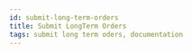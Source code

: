 ```yaml
---
id: submit-long-term-orders
title: Submit LongTerm Orders
tags: submit long term oders, documentation
---
```

